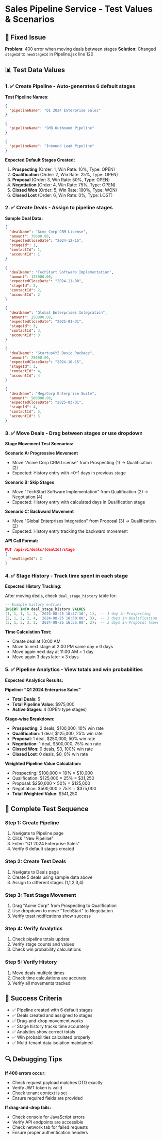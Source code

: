 # Sales Pipeline Service - Test Values & Scenarios

## 🔧 Fixed Issue
**Problem**: 400 error when moving deals between stages
**Solution**: Changed `stageId` to `newStageId` in Pipeline.jsx line 120

## 📊 Test Data Values

### 1. ✅ Create Pipeline - Auto-generates 6 default stages

**Test Pipeline Names:**
```json
{
  "pipelineName": "Q1 2024 Enterprise Sales"
}

{
  "pipelineName": "SMB Outbound Pipeline"
}

{
  "pipelineName": "Inbound Lead Pipeline"
}
```

**Expected Default Stages Created:**
1. **Prospecting** (Order: 1, Win Rate: 10%, Type: OPEN)
2. **Qualification** (Order: 2, Win Rate: 25%, Type: OPEN)
3. **Proposal** (Order: 3, Win Rate: 50%, Type: OPEN)
4. **Negotiation** (Order: 4, Win Rate: 75%, Type: OPEN)
5. **Closed Won** (Order: 5, Win Rate: 100%, Type: WON)
6. **Closed Lost** (Order: 6, Win Rate: 0%, Type: LOST)

### 2. ✅ Create Deals - Assign to pipeline stages

**Sample Deal Data:**
```json
{
  "dealName": "Acme Corp CRM License",
  "amount": 75000.00,
  "expectedCloseDate": "2024-12-15",
  "stageId": 1,
  "contactId": 1,
  "accountId": 1
}

{
  "dealName": "TechStart Software Implementation",
  "amount": 125000.00,
  "expectedCloseDate": "2024-11-30",
  "stageId": 2,
  "contactId": 2,
  "accountId": 2
}

{
  "dealName": "Global Enterprises Integration",
  "amount": 250000.00,
  "expectedCloseDate": "2025-01-31",
  "stageId": 3,
  "contactId": 3,
  "accountId": 3
}

{
  "dealName": "StartupXYZ Basic Package",
  "amount": 25000.00,
  "expectedCloseDate": "2024-10-15",
  "stageId": 1,
  "contactId": 4,
  "accountId": 4
}

{
  "dealName": "MegaCorp Enterprise Suite",
  "amount": 500000.00,
  "expectedCloseDate": "2025-03-31",
  "stageId": 4,
  "contactId": 5,
  "accountId": 5
}
```

### 3. ✅ Move Deals - Drag between stages or use dropdown

**Stage Movement Test Scenarios:**

**Scenario A: Progressive Movement**
- Move "Acme Corp CRM License" from Prospecting (1) → Qualification (2)
- Expected: History entry with ~0-1 days in previous stage

**Scenario B: Skip Stages**
- Move "TechStart Software Implementation" from Qualification (2) → Negotiation (4)
- Expected: History entry with calculated days in Qualification stage

**Scenario C: Backward Movement**
- Move "Global Enterprises Integration" from Proposal (3) → Qualification (2)
- Expected: History entry tracking the backward movement

**API Call Format:**
```json
PUT /api/v1/deals/{dealId}/stage
{
  "newStageId": 2
}
```

### 4. ✅ Stage History - Track time spent in each stage

**Expected History Tracking:**

After moving deals, check `deal_stage_history` table for:
```sql
-- Example history entries
INSERT INTO deal_stage_history VALUES
(1, 1, 1, 1, 2, '2024-08-25 16:47:10', 1),  -- 1 day in Prospecting
(2, 1, 2, 2, 4, '2024-08-25 16:50:00', 3),  -- 3 days in Qualification
(3, 1, 3, 3, 2, '2024-08-25 16:55:00', 2);  -- 2 days in Proposal (moved back)
```

**Time Calculation Test:**
- Create deal at 10:00 AM
- Move to next stage at 2:00 PM same day = 0 days
- Move again next day at 11:00 AM = 1 day
- Move again 3 days later = 3 days

### 5. ✅ Pipeline Analytics - View totals and win probabilities

**Expected Analytics Results:**

**Pipeline: "Q1 2024 Enterprise Sales"**
- **Total Deals**: 5
- **Total Pipeline Value**: $975,000
- **Active Stages**: 4 (OPEN type stages)

**Stage-wise Breakdown:**
- **Prospecting**: 2 deals, $100,000, 10% win rate
- **Qualification**: 1 deal, $125,000, 25% win rate  
- **Proposal**: 1 deal, $250,000, 50% win rate
- **Negotiation**: 1 deal, $500,000, 75% win rate
- **Closed Won**: 0 deals, $0, 100% win rate
- **Closed Lost**: 0 deals, $0, 0% win rate

**Weighted Pipeline Value Calculation:**
- Prospecting: $100,000 × 10% = $10,000
- Qualification: $125,000 × 25% = $31,250
- Proposal: $250,000 × 50% = $125,000
- Negotiation: $500,000 × 75% = $375,000
- **Total Weighted Value**: $541,250

## 🧪 Complete Test Sequence

### Step 1: Create Pipeline
1. Navigate to Pipeline page
2. Click "New Pipeline"
3. Enter: "Q1 2024 Enterprise Sales"
4. Verify 6 default stages created

### Step 2: Create Test Deals
1. Navigate to Deals page
2. Create 5 deals using sample data above
3. Assign to different stages (1,1,2,3,4)

### Step 3: Test Stage Movement
1. Drag "Acme Corp" from Prospecting to Qualification
2. Use dropdown to move "TechStart" to Negotiation
3. Verify toast notifications show success

### Step 4: Verify Analytics
1. Check pipeline totals update
2. Verify stage counts and values
3. Check win probability calculations

### Step 5: Verify History
1. Move deals multiple times
2. Check time calculations are accurate
3. Verify all movements tracked

## 🎯 Success Criteria

- ✅ Pipeline created with 6 default stages
- ✅ Deals created and assigned to stages
- ✅ Drag-and-drop movement works
- ✅ Stage history tracks time accurately
- ✅ Analytics show correct totals
- ✅ Win probabilities calculated properly
- ✅ Multi-tenant data isolation maintained

## 🔍 Debugging Tips

**If 400 errors occur:**
- Check request payload matches DTO exactly
- Verify JWT token is valid
- Check tenant context is set
- Ensure required fields are provided

**If drag-and-drop fails:**
- Check console for JavaScript errors
- Verify API endpoints are accessible
- Check network tab for failed requests
- Ensure proper authentication headers

